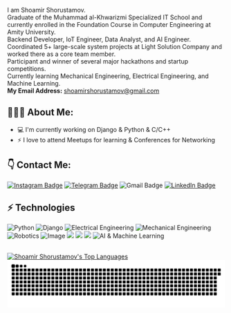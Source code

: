 I am Shoamir Shorustamov.<br>
Graduate of the Muhammad al-Khwarizmi Specialized IT School and currently enrolled in the Foundation Course in Computer Engineering at Amity University.<br>
Backend Developer, IoT Engineer, Data Analyst, and AI Engineer.<br>
Coordinated 5+ large-scale system projects at Light Solution Company and worked there as a core team member.<br>
Participant and winner of several major hackathons and startup competitions.<br>
Currently learning Mechanical Engineering, Electrical Engineering, and Machine Learning.<br>
<b>My Email Address:</b> shoamirshorustamov@gmail.com<br>


  
<h2 align="left">👨🏻‍💻 About Me:</h2>

- :computer: I'm currently working on Django & Python & C/C++
- :zap: I love to attend Meetups for learning & Conferences for Networking<br>

<h2 align="left">👇 Contact Me:</h2>

[![Instagram Badge](https://img.shields.io/badge/Instagram-E4405F?style=for-the-badge&logo=instagram&logoColor=white&link=https://t.me/shoamirg)](https://www.instagram.com/shoamirg)
[![Telegram Badge](https://img.shields.io/badge/Telegram-2CA5E0?style=for-the-badge&logo=telegram&logoColor=white&link=https://t.me/ShoamirG)](https://t.me/ShoamirG)
![Gmail Badge](https://img.shields.io/badge/Gmail-D14836?style=for-the-badge&logo=gmail&logoColor=white)
[![LinkedIn Badge](https://img.shields.io/badge/LinkedIn-0077B5?style=for-the-badge&logo=linkedin&logoColor=white&link=https://www.linkedin.com/in/shoamirshorustamov)](https://www.linkedin.com/in/shoamirshorustamov)


## ⚡ Technologies

![Python](https://img.shields.io/badge/Python-3776AB?style=for-the-badge&logo=python&logoColor=white)
![Django](https://img.shields.io/badge/Django-092E20?style=for-the-badge&logo=django&logoColor=white)
![Electrical Engineering](https://img.shields.io/badge/Electrical%20Engineering-FFD700?style=for-the-badge&logo=capacitor&logoColor=black)
![Mechanical Engineering](https://img.shields.io/badge/Mechanical%20Engineering-555555?style=for-the-badge&logo=gear&logoColor=white)
![Robotics](https://img.shields.io/badge/Robotics-0088CC?style=for-the-badge&logo=robotframework&logoColor=white)
![Image](https://img.shields.io/badge/Wordpress-21759B?style=for-the-badge&logo=wordpress&logoColor=white)
<img src="https://img.shields.io/badge/c%20-%2300599C.svg?&style=for-the-badge&logo=c&logoColor=white"/>
<img src="https://img.shields.io/badge/-Arduino-00979D?style=for-the-badge&logo=Arduino&logoColor=white"/>
<img src="https://img.shields.io/badge/c++%20-%2300599C.svg?&style=for-the-badge&logo=c%2B%2B&ogoColor=white"/>
![AI & Machine Learning](https://img.shields.io/badge/AI%20&%20Machine%20Learning-000000?style=for-the-badge&logo=openai&logoColor=white)

<br>

<div class="display: flex;">
 <a href="https://github.com/g/github-readme-stats"><img alt="Shoamir Shorustamov's Top Languages" src="https://github-readme-stats.vercel.app/api/top-langs/?username=Shoamirg&langs_count=8&count_private=true&layout=compact&theme=dracula" /></a>
 <img src="https://github.com/theMir8/theMir8/blob/output/github-contribution-grid-snake.svg" />
</div>

<br>

<!-- <p align="center"> <img src="https://github-readme-stats.vercel.app/api?username=shoamir&show_icons=true&theme=gotham" alt="shoamir" /> --!
